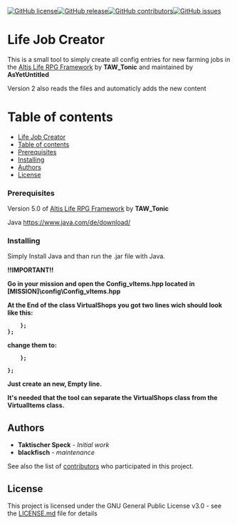 [![GitHub license](https://img.shields.io/github/license/TaktischerSpeck/Life_Job_Creator.svg)](https://github.com/TaktischerSpeck/Life_Job_Creator/edit/master/LICENSE)[![GitHub release](https://img.shields.io/github/release/TaktischerSpeck/Life_Job_Creator.svg)](https://GitHub.com/TaktischerSpeck/Life_Job_Creator/releases/)[![GitHub contributors](https://img.shields.io/github/contributors/Naereen/StrapDown.js.svg)](https://GitHub.com/TaktischerSpeck/Life_Job_Creator/graphs/contributors/)[![GitHub issues](https://img.shields.io/github/issues/TaktischerSpeck/Life_Job_Creator.svg)](https://GitHub.com/TaktischerSpeck/Life_Job_Creator/issues/)

# Life Job Creator

This is a small tool to simply create all config entries for new farming jobs in the [Altis Life RPG Framework](https://github.com/AsYetUntitled/Framework/) by <b>TAW_Tonic</b> and maintained by <b>AsYetUntitled</b>

Version 2 also reads the files and automaticly adds the new content


Table of contents
=================

<!--ts-->
   * [Life Job Creator](#life-job-creator)
   * [Table of contents](#table-of-contents)
   * [Prerequisites](#prerequisites)
   * [Installing](#installing)
   * [Authors](#authors)
   * [License](#license)
<!--te-->

### Prerequisites

Version 5.0 of [Altis Life RPG Framework](https://github.com/AsYetUntitled/Framework/) by <b>TAW_Tonic</b>

Java https://www.java.com/de/download/

### Installing

Simply Install Java and than run the .jar file with Java.

<b>!!IMPORTANT!!

Go in your mission and open the Config_vItems.hpp located in [MISSION]\config\Config_vItems.hpp

At the End of the class VirtualShops you got two lines wich should look like this:
```
    };
};
```
change them to:
```    
    };
    
};
```

Just create an new, Empty line.

It's needed that the tool can separate the VirtualShops class from the VirtualItems class.
</b>
## Authors

* **Taktischer Speck** - *Initial work*
* **blackfisch** - *maintenance*

See also the list of [contributors](https://github.com/TaktischerSpeck/Life_Job_Creato/contributors) who participated in this project.

## License

This project is licensed under the GNU General Public License v3.0 - see the [LICENSE.md](LICENSE.md) file for details
